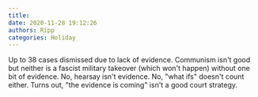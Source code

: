 ```yaml
---
title: 
date: 2020-11-28 19:12:26
authors: Ripp
categories: Holiday
---
```


 Up to 38 cases dismissed due to lack of evidence. Communism isn't good but neither is a fascist military takeover (which won't happen) without one bit of evidence.  No, hearsay isn't evidence.  No, "what ifs" doesn't count either. Turns out, "the evidence is coming" isn't a good court strategy.